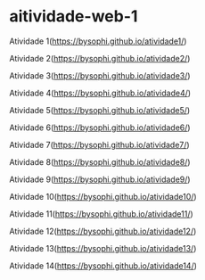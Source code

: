# aitividade-web-1




Atividade 1(https://bysophi.github.io/atividade1/)

Atividade 2(https://bysophi.github.io/atividade2/)

Atividade 3(https://bysophi.github.io/atividade3/)

Atividade 4(https://bysophi.github.io/atividade4/)

Atividade 5(https://bysophi.github.io/atividade5/)

Atividade 6(https://bysophi.github.io/atividade6/)

Atividade 7(https://bysophi.github.io/atividade7/)

Atividade 8(https://bysophi.github.io/atividade8/)

Atividade 9(https://bysophi.github.io/atividade9/)

Atividade 10(https://bysophi.github.io/atividade10/)

Atividade 11(https://bysophi.github.io/atividade11/)

Atividade 12(https://bysophi.github.io/atividade12/)

Atividade 13(https://bysophi.github.io/atividade13/)

Atividade 14(https://bysophi.github.io/atividade14/)

